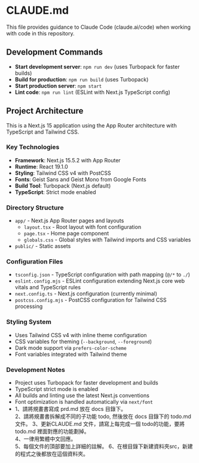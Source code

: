 # CLAUDE.md

This file provides guidance to Claude Code (claude.ai/code) when working with code in this repository.

## Development Commands

- **Start development server**: `npm run dev` (uses Turbopack for faster builds)
- **Build for production**: `npm run build` (uses Turbopack)
- **Start production server**: `npm start`
- **Lint code**: `npm run lint` (ESLint with Next.js TypeScript config)

## Project Architecture

This is a Next.js 15 application using the App Router architecture with TypeScript and Tailwind CSS.

### Key Technologies
- **Framework**: Next.js 15.5.2 with App Router
- **Runtime**: React 19.1.0
- **Styling**: Tailwind CSS v4 with PostCSS
- **Fonts**: Geist Sans and Geist Mono from Google Fonts
- **Build Tool**: Turbopack (Next.js default)
- **TypeScript**: Strict mode enabled

### Directory Structure
- `app/` - Next.js App Router pages and layouts
  - `layout.tsx` - Root layout with font configuration
  - `page.tsx` - Home page component
  - `globals.css` - Global styles with Tailwind imports and CSS variables
- `public/` - Static assets

### Configuration Files
- `tsconfig.json` - TypeScript configuration with path mapping (`@/*` to `./`)
- `eslint.config.mjs` - ESLint configuration extending Next.js core web vitals and TypeScript rules
- `next.config.ts` - Next.js configuration (currently minimal)
- `postcss.config.mjs` - PostCSS configuration for Tailwind CSS processing

### Styling System
- Uses Tailwind CSS v4 with inline theme configuration
- CSS variables for theming (`--background`, `--foreground`)
- Dark mode support via `prefers-color-scheme`
- Font variables integrated with Tailwind theme

### Development Notes
- Project uses Turbopack for faster development and builds
- TypeScript strict mode is enabled
- All builds and linting use the latest Next.js conventions
- Font optimization is handled automatically via `next/font`
- 1、請將規畫書寫成 prd.md 放在 docs 目錄下。                                                                
2、請將規畫書拆解成不同的子功能 todo, 然後放在 docs 目錄下的 todo.md 文件。        3、更新CLAUDE.md 文件，請寫上每完成一個 todo的功能，要將 todo.md 裡面對應的功能劃掉。   
4、一律用繁體中文回應。  
5、每個文件的頂部要加上詳細的註解。
6、在根目錄下新建資料夾src，新建的程式之後都放在這個資料夾。